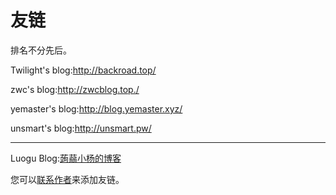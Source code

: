 # 友链

排名不分先后。

Twilight's blog:<http://backroad.top/>

zwc's blog:<http://zwcblog.top./>

yemaster's blog:<http://blog.yemaster.xyz/>

unsmart's blog:<http://unsmart.pw/>

---

Luogu Blog:[蒟蒻小杨的博客](http://thedreameryang.blog.luogu.org/)

您可以[联系作者](/about.html)来添加友链。
